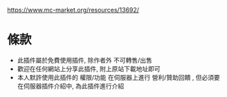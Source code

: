 https://www.mc-market.org/resources/13692/

# 條款
* 此插件屬於免費使用插件,  除作者外 不可轉售/出售
* 歡迎在任何網站上分享此插件, 附上原站下載地址即可
* 本人默許使用此插件的 權限/功能  在伺服器上進行 營利/贊助回饋 ,  但必須要在伺服器插件介紹中, 為此插件進行介紹
